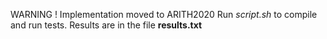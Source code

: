 WARNING ! 
Implementation moved to ARITH2020
Run *script.sh* to compile and run tests. Results are in the file **results.txt**
